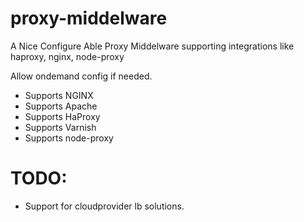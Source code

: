 # proxy-middelware
A Nice Configure Able Proxy Middelware supporting  integrations like haproxy, nginx, node-proxy

Allow ondemand config if needed.
- Supports NGINX
- Supports Apache
- Supports HaProxy
- Supports Varnish
- Supports node-proxy
# TODO:
- Support for cloudprovider lb solutions.
